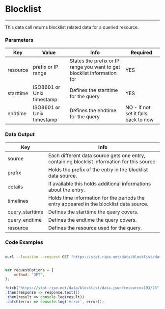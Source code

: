 # Blocklist
---------

This data call returns blocklist related data for a queried resource.

<RestRepl :baseUrl="`/data/`+$page.relativePath.split('/')[1].split('.md')[0]+`/data.json`" method="GET" :searchParams="{ resource: '193/23'}"/>

### Parameters

| Key | Value | Info | Required |
| --- | --- | --- | --- |
| resource | prefix or IP range | States the prefix or IP range you want to get blocklist information for | YES |
| starttime | ISO8601 or Unix timestamp | Defines the starttime for the query | YES |
| endtime | ISO8601 or Unix timestamp | Defines the endtime for the query | NO - if not set it falls back to now |

### Data Output

| Key | Info |
| --- | --- |
| source | Each different data source gets one entry, containing blocklist information for this source. |
| prefix | Holds the prefix of the entry in the blocklist data source. |
| details | If available this holds additional informations about the entry. |
| timelines | Holds time information for the periods the entry appeared in the blocklist data source. |
| query_starttime | Defines the starttime the query covers. |
| query_endtime | Defines the endtime the query covers. |
| resource | Defines the resource used for the query. |

### Code Examples
<CodeGroup>
<CodeGroupItem title="cURL">

```bash

curl --location --request GET "https://stat.ripe.net/data/blocklist/data.json?resource=193/23"


```

</CodeGroupItem>

<CodeGroupItem title="JS">

```js

var requestOptions = {
	method: 'GET',
};

fetch("https://stat.ripe.net/data/blocklist/data.json?resource=193/23", requestOptions)
.then(response => response.text())
.then(result => console.log(result))
.catch(error => console.log('error', error));


```

</CodeGroupItem>
</CodeGroup>

